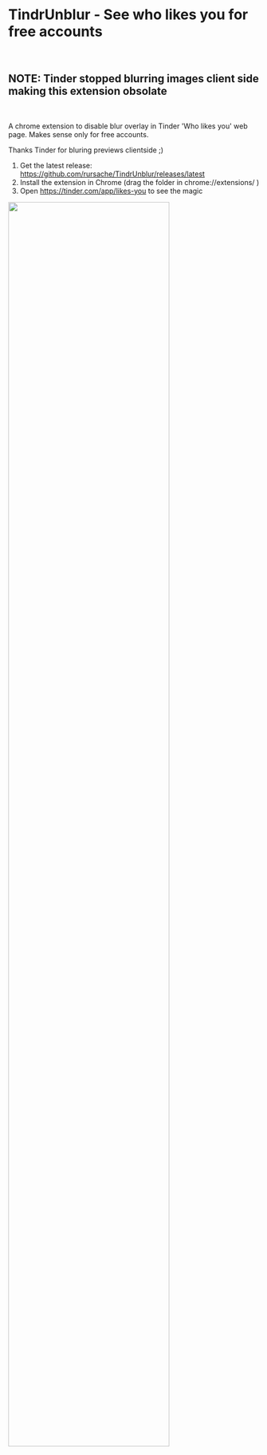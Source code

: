 # TindrUnblur - See who likes you for free accounts
<br>

## NOTE: Tinder stopped blurring images client side making this extension obsolate
<br>

A chrome extension to disable blur overlay in Tinder 'Who likes you' web page. Makes sense only for free accounts.

Thanks Tinder for bluring previews clientside ;) 

1. Get the latest release: https://github.com/rursache/TindrUnblur/releases/latest
2. Install the extension in Chrome (drag the folder in chrome://extensions/ )
3. Open https://tinder.com/app/likes-you to see the magic

<img align="left" width="80%" src="https://i.imgur.com/Bj4PmwJ.png">
